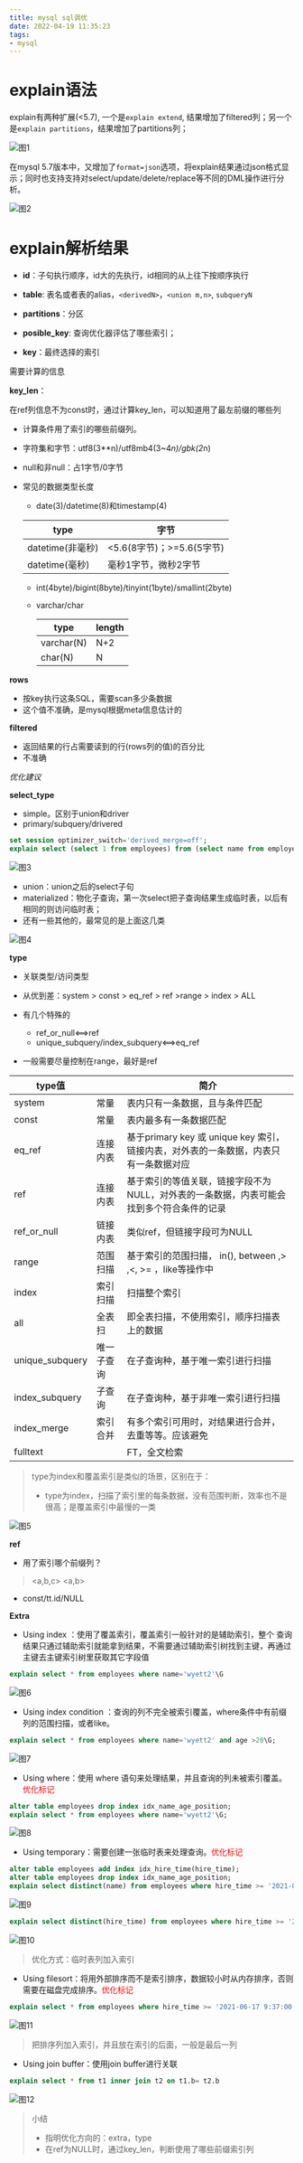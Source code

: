 ```yaml
---
title: mysql sql调优
date: 2022-04-19 11:35:23
tags: 
- mysql
---
```


# explain语法



explain有两种扩展(<5.7), 一个是`explain extend`, 结果增加了filtered列；另一个是`explain partitions`，结果增加了partitions列；

![图1](http://wyett.github.io/assets/img/mysql_explain/image-20210701165349233.png)

在mysql 5.7版本中，又增加了`format=json`选项，将explain结果通过json格式显示；同时也支持支持对select/update/delete/replace等不同的DML操作进行分析。

![图2](http://wyett.github.io/assets/img/mysql_explain/image-20210701165447077.png)



# explain解析结果

- **id**：子句执行顺序，id大的先执行，id相同的从上往下按顺序执行

- **table**: 表名或者表的alias，`<derivedN>`，`<union m,n>`, `subqueryN`

- **partitions**：分区

- **posible_key**: 查询优化器评估了哪些索引；

- **key**：最终选择的索引



需要计算的信息

**key_len**：

在ref列信息不为const时，通过计算key_len，可以知道用了最左前缀的哪些列

- 计算条件用了索引的哪些前缀列。

- 字符集和字节：utf8(3**n)/utf8mb4(3~4*n)/gbk(2*n)

- null和非null：占1字节/0字节

- 常见的数据类型长度
  - date(3)/datetime(8)和timestamp(4)
  
  | type             | 字节                      |
  | ---------------- | ------------------------- |
  | datetime(非毫秒) | <5.6(8字节)；>=5.6(5字节) |
  | datetime(毫秒)   | 毫秒1字节，微秒2字节      |
  
  - int(4byte)/bigint(8byte)/tinyint(1byte)/smallint(2byte)
  
  - varchar/char
  
    | type       | length |
    | ---------- | ------ |
    | varchar(N) | N+2    |
    | char(N)    | N      |
  



**rows**

- 按key执行这条SQL，需要scan多少条数据
- 这个值不准确，是mysql根据meta信息估计的



**filtered**

- 返回结果的行占需要读到的行(rows列的值)的百分比
- 不准确



*优化建议*

**select_type**

- simple。区别于union和driver
- primary/subquery/drivered

```sql
set session optimizer_switch='derived_merge=off';
explain select (select 1 from employees) from (select name from employees where id>10 limit 100) t;
```

![图3](http://wyett.github.io/assets/img/mysql_explain/image-20210701170949674.png)



- union：union之后的select子句
- materialized：物化子查询，第一次select把子查询结果生成临时表，以后有相同的则访问临时表；
- 还有一些其他的，最常见的是上面这几类

![图4](http://wyett.github.io/assets/img/mysql_explain/image-20210616201847992.png)

**type**

- 关联类型/访问类型
- 从优到差：system > const > eq_ref > ref  >range > index > ALL

- 有几个特殊的
  - ref_or_null<==>ref
  - unique_subquery/index_subquery<==>eq_ref
- 一般需要尽量控制在range，最好是ref

| type值          |            | 简介                                                         |
| --------------- | ---------- | ------------------------------------------------------------ |
| system          | 常量       | 表内只有一条数据，且与条件匹配                               |
| const           | 常量       | 表内最多有一条数据匹配                                       |
| eq_ref          | 连接内表   | 基于primary key 或 unique key 索引，链接内表，对外表的一条数据，内表只有一条数据对应 |
| ref             | 连接内表   | 基于索引的等值关联，链接字段不为NULL，对外表的一条数据，内表可能会找到多个符合条件的记录 |
| ref_or_null     | 链接内表   | 类似ref，但链接字段可为NULL                                  |
| range           | 范围扫描   | 基于索引的范围扫描， in(), between ,> ,<, >= ，like等操作中  |
| index           | 索引扫描   | 扫描整个索引                                                 |
| all             | 全表扫     | 即全表扫描，不使用索引，顺序扫描表上的数据                   |
| unique_subquery | 唯一子查询 | 在子查询种，基于唯一索引进行扫描                             |
| index_subquery  | 子查询     | 在子查询种，基于非唯一索引进行扫描                           |
| index_merge     | 索引合并   | 有多个索引可用时，对结果进行合并，去重等等。应该避免         |
| fulltext        |            | FT，全文检索                                                 |

> type为index和覆盖索引是类似的场景，区别在于：
>
> - type为index，扫描了索引里的每条数据，没有范围判断，效率也不是很高；是覆盖索引中最慢的一类

![图5](http://wyett.github.io/assets/img/mysql_explain/image-20210705110135436.png)





**ref**

- 用了索引哪个前缀列？

> <a,b,c> <a,b> <a>

- const/tt.id/NULL



**Extra**

- Using index ：使用了覆盖索引，覆盖索引一般针对的是辅助索引，整个
  查询结果只通过辅助索引就能拿到结果，不需要通过辅助索引树找到主键，再通过主键去主键索引树里获取其它字段值

```sql
explain select * from employees where name='wyett2'\G
```

![图6](http://wyett.github.io/assets/img/mysql_explain/image-20210701172508950.png)



- Using index condition ：查询的列不完全被索引覆盖，where条件中有前缀列的范围扫描，或者like。

```sql
explain select * from employees where name='wyett2' and age >20\G;
```

![图7](http://wyett.github.io/assets/img/mysql_explain/image-20210701172838319.png)



- Using where：使用 where 语句来处理结果，并且查询的列未被索引覆盖。<font color="red">优化标记</font>

```sql
alter table employees drop index idx_name_age_position;
explain select * from employees where name='wyett2'\G;
```

![图8](http://wyett.github.io/assets/img/mysql_explain/image-20210701173138013.png)



- Using  temporary：需要创建一张临时表来处理查询。<font color="red">优化标记</font>



```sql
alter table employees add index idx_hire_time(hire_time);
alter table employees drop index idx_name_age_position;
explain select distinct(name) from employees where hire_time >= '2021-06-17 9:37:00'\G;
```

![图9](http://wyett.github.io/assets/img/mysql_explain/image-20210701174045514.png)

```sql
explain select distinct(hire_time) from employees where hire_time >= '2021-06-17 9:37:00'\G;
```

![图10](http://wyett.github.io/assets/img/mysql_explain/image-20210701174143153.png)



> 优化方式：临时表列加入索引



- Using filesort：将用外部排序而不是索引排序，数据较小时从内存排序，否则需要在磁盘完成排序。<font color="red">优化标记</font>

```sql
explain select * from employees where hire_time >= '2021-06-17 9:37:00' order by name\G;
```

![图11](http://wyett.github.io/assets/img/mysql_explain/image-20210701174514409.png)





>把排序列加入索引，并且放在索引的后面，一般是最后一列



- Using join buffer：使用join buffer进行关联

```sql
explain select * from t1 inner join t2 on t1.b= t2.b
```

![图12](http://wyett.github.io/assets/img/mysql_explain/image-20210621111433728.png)



> 小结
>
> - 指明优化方向的：extra，type
> - 在ref为NULL时，通过key_len，判断使用了哪些前缀索引列
